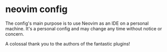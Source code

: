 
# neovim config

The config's main purpose is to use Neovim as an IDE on a personal machine.
It's a personal config and may change any time without notice or concern.

A colossal thank you to the authors of the fantastic plugins!

